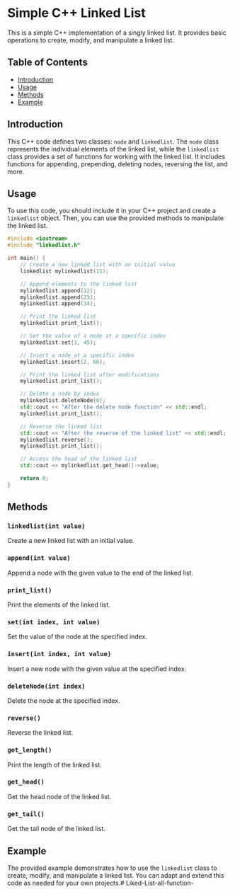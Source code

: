 # Simple C++ Linked List

This is a simple C++ implementation of a singly linked list. It provides basic operations to create, modify, and manipulate a linked list.

## Table of Contents

- [Introduction](#introduction)
- [Usage](#usage)
- [Methods](#methods)
- [Example](#example)

## Introduction

This C++ code defines two classes: `node` and `linkedlist`. The `node` class represents the individual elements of the linked list, while the `linkedlist` class provides a set of functions for working with the linked list. It includes functions for appending, prepending, deleting nodes, reversing the list, and more.

## Usage

To use this code, you should include it in your C++ project and create a `linkedlist` object. Then, you can use the provided methods to manipulate the linked list.

```cpp
#include <iostream>
#include "linkedlist.h"

int main() {
    // Create a new linked list with an initial value
    linkedlist mylinkedlist(11);

    // Append elements to the linked list
    mylinkedlist.append(12);
    mylinkedlist.append(23);
    mylinkedlist.append(34);

    // Print the linked list
    mylinkedlist.print_list();

    // Set the value of a node at a specific index
    mylinkedlist.set(1, 45);

    // Insert a node at a specific index
    mylinkedlist.insert(2, 66);

    // Print the linked list after modifications
    mylinkedlist.print_list();

    // Delete a node by index
    mylinkedlist.deleteNode(0);
    std::cout << "After the delete node function" << std::endl;
    mylinkedlist.print_list();

    // Reverse the linked list
    std::cout << "After the reverse of the linked list" << std::endl;
    mylinkedlist.reverse();
    mylinkedlist.print_list();

    // Access the head of the linked list
    std::cout << mylinkedlist.get_head()->value;

    return 0;
}
```

## Methods

### `linkedlist(int value)`

Create a new linked list with an initial value.

### `append(int value)`

Append a node with the given value to the end of the linked list.

### `print_list()`

Print the elements of the linked list.

### `set(int index, int value)`

Set the value of the node at the specified index.

### `insert(int index, int value)`

Insert a new node with the given value at the specified index.

### `deleteNode(int index)`

Delete the node at the specified index.

### `reverse()`

Reverse the linked list.

### `get_length()`

Print the length of the linked list.

### `get_head()`

Get the head node of the linked list.

### `get_tail()`

Get the tail node of the linked list.

## Example

The provided example demonstrates how to use the `linkedlist` class to create, modify, and manipulate a linked list. You can adapt and extend this code as needed for your own projects.# Liked-List-all-function-
